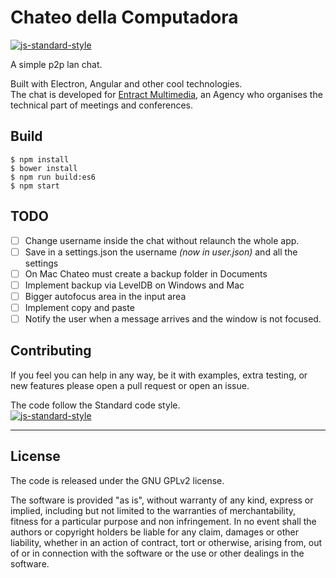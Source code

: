 # Chateo della Computadora
[![js-standard-style](https://img.shields.io/badge/code%20style-standard-brightgreen.svg?style=flat)](http://standardjs.com/)

A simple p2p lan chat.

Built with Electron, Angular and other cool technologies.  
The chat is developed for [Entract Multimedia](http://www.entract.it/), an Agency who organises the technical part of meetings and conferences.

## Build
```
$ npm install
$ bower install
$ npm run build:es6
$ npm start
```

## TODO
- [ ] Change username inside the chat without relaunch the whole app.
- [ ] Save in a settings.json the username *(now in user.json)* and all the settings
- [ ] On Mac Chateo must create a backup folder in Documents
- [ ] Implement backup via LevelDB on Windows and Mac
- [ ] Bigger autofocus area in the input area
- [ ] Implement copy and paste
- [ ] Notify the user when a message arrives and the window is not focused.

## Contributing
If you feel you can help in any way, be it with examples, extra testing, or new features please open a pull request or open an issue.  

The code follow the Standard code style.  
[![js-standard-style](https://cdn.rawgit.com/feross/standard/master/badge.svg)](https://github.com/feross/standard)

______________________________________________________________________________________________________________________
## License
The code is released under the GNU GPLv2 license.

The software is provided "as is", without warranty of any kind, express or implied, including but not limited to the warranties of merchantability, fitness for a particular purpose and non infringement. In no event shall the authors or copyright holders be liable for any claim, damages or other liability, whether in an action of contract, tort or otherwise, arising from, out of or in connection with the software or the use or other dealings in the software.
